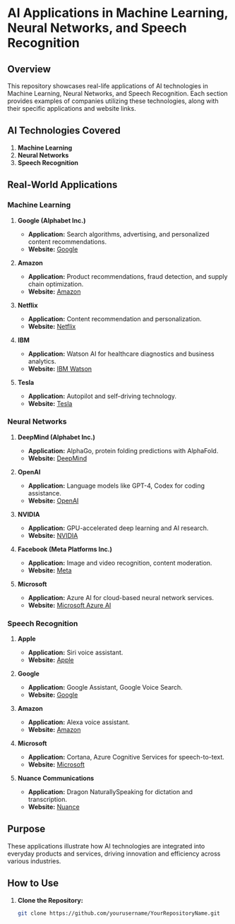 # AI Applications in Machine Learning, Neural Networks, and Speech Recognition

## Overview
This repository showcases real-life applications of AI technologies in Machine Learning, Neural Networks, and Speech Recognition. Each section provides examples of companies utilizing these technologies, along with their specific applications and website links.

## AI Technologies Covered
1. **Machine Learning**
2. **Neural Networks**
3. **Speech Recognition**

## Real-World Applications

### Machine Learning
1. **Google (Alphabet Inc.)**
   - **Application:** Search algorithms, advertising, and personalized content recommendations.
   - **Website:** [Google](https://www.google.com)

2. **Amazon**
   - **Application:** Product recommendations, fraud detection, and supply chain optimization.
   - **Website:** [Amazon](https://www.amazon.com)

3. **Netflix**
   - **Application:** Content recommendation and personalization.
   - **Website:** [Netflix](https://www.netflix.com)

4. **IBM**
   - **Application:** Watson AI for healthcare diagnostics and business analytics.
   - **Website:** [IBM Watson](https://www.ibm.com/watson)

5. **Tesla**
   - **Application:** Autopilot and self-driving technology.
   - **Website:** [Tesla](https://www.tesla.com)

### Neural Networks
1. **DeepMind (Alphabet Inc.)**
   - **Application:** AlphaGo, protein folding predictions with AlphaFold.
   - **Website:** [DeepMind](https://www.deepmind.com)

2. **OpenAI**
   - **Application:** Language models like GPT-4, Codex for coding assistance.
   - **Website:** [OpenAI](https://www.openai.com)

3. **NVIDIA**
   - **Application:** GPU-accelerated deep learning and AI research.
   - **Website:** [NVIDIA](https://www.nvidia.com)

4. **Facebook (Meta Platforms Inc.)**
   - **Application:** Image and video recognition, content moderation.
   - **Website:** [Meta](https://www.meta.com)

5. **Microsoft**
   - **Application:** Azure AI for cloud-based neural network services.
   - **Website:** [Microsoft Azure AI](https://azure.microsoft.com/en-us/services/machine-learning/)

### Speech Recognition
1. **Apple**
   - **Application:** Siri voice assistant.
   - **Website:** [Apple](https://www.apple.com)

2. **Google**
   - **Application:** Google Assistant, Google Voice Search.
   - **Website:** [Google](https://www.google.com)

3. **Amazon**
   - **Application:** Alexa voice assistant.
   - **Website:** [Amazon](https://www.amazon.com)

4. **Microsoft**
   - **Application:** Cortana, Azure Cognitive Services for speech-to-text.
   - **Website:** [Microsoft](https://www.microsoft.com)

5. **Nuance Communications**
   - **Application:** Dragon NaturallySpeaking for dictation and transcription.
   - **Website:** [Nuance](https://www.nuance.com)

## Purpose
These applications illustrate how AI technologies are integrated into everyday products and services, driving innovation and efficiency across various industries.

## How to Use
1. **Clone the Repository:**
   ```bash
   git clone https://github.com/yourusername/YourRepositoryName.git
